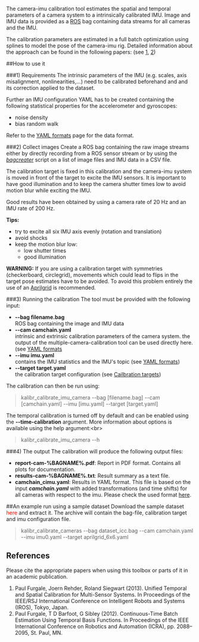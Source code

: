 The camera-imu calibration tool estimates the spatial and temporal parameters of a camera system to a intrinsically calibrated IMU. Image and IMU data is provided as a [ROS](https://www.ros.org) bag containing data streams for all cameras and the IMU. 

The calibration parameters are estimated in a full batch optimization using splines to model the pose of the camera-imu rig. Detailed information about the approach can be found in the following papers: (see [1](#paul1), [2](#paul2))

##How to use it

###1) Requirements
The intrinsic parameters of the IMU (e.g. scales, axis misalignment, nonlinearities,...) need to be calibrated beforehand and and its correction applied to the dataset.

Further an IMU configuration YAML has to be created containing the following statistical properties for the accelerometer and gyroscopes:

* noise density
* bias random walk

Refer to the [YAML formats](yaml-formats) page for the data format.

###2) Collect images
Create a ROS bag containing the raw image streams either by directly recording from a ROS sensor stream or by using the _[bagcreater](bag-format)_ script on a list of image files and IMU data in a CSV file.

The calibration target is fixed in this calibration and the camera-imu system is moved in front of the target to excite the IMU sensors. It is important to have good illumination and to keep the camera shutter times low to avoid motion blur while exciting the IMU.

Good results have been obtained by using a camera rate of 20 Hz and an IMU rate of 200 Hz. 

**Tips:**

* try to excite all six IMU axis evenly (rotation and translation)
* avoid shocks 
* keep the motion blur low:
    * low shutter times
    * good illumination 

**WARNING:**
If you are using a calibration target with symmetries (checkerboard, circlegrid), movements which could lead to flips in the target pose estimates have to be avoided. To avoid this problem entirely the use of an [Aprilgrid](calibration-targets) is recommended. 

###3) Running the calibration
The tool must be provided with the following input:

* **--bag filename.bag**<br>
    ROS bag containing the image and IMU data<br>
* **--cam camchain.yaml**<br>
    intrinsic and extrinsic calibration parameters of the camera system. the output of the multiple-camera-calibration tool can be used directly here. (see [YAML formats](yaml-formats)<br>
* **--imu imu.yaml**<br>
    contains the IMU statistics and the IMU's topic (see [YAML formats](yaml-formats))<br>
* **--target target.yaml**<br>
    the calibration target configuration (see [Cailbration targets](#calibration-target))

The calibration can then be run using:
> kalibr_calibrate_imu_camera --bag [filename.bag] --cam [camchain.yaml] --imu [imu.yaml] --target [target.yaml]

The temporal calibration is turned off by default and can be enabled using the **--time-calibration** argument. More information about options is available using the help argument:<br\>
> kalibr_calibrate_imu_camera --h


###4) The output
The calibration will produce the following output files:

* **report-cam-%BAGNAME%.pdf**: Report in PDF format. Contains all plots for documentation.
* **results-cam-%BAGNAME%.txt**: Result summary as a text file.
* **camchain_cimu.yaml**: Results in YAML format. This file is based on the input ***camchain.yaml*** with added transformations (and time shifts) for all cameras with respect to the imu. Please check the used format [here](yaml-formats).

##An example run using a sample dataset
Download the sample dataset <font color='red'>here</font> and extract it. The archive will contain the bag-file, calibration target and imu configuration file.

> kalibr_calibrate_cameras --bag dataset_icc.bag --cam camchain.yaml --imu imu0.yaml --target aprilgrid_6x6.yaml


## References
Please cite the appropriate papers when using this toolbox or parts of it in an academic publication.

1. <a name="paul1"></a>Paul Furgale, Joern Rehder, Roland Siegwart (2013). Unified Temporal and Spatial Calibration for Multi-Sensor Systems. In Proceedings of the IEEE/RSJ International Conference on Intelligent Robots and Systems (IROS), Tokyo, Japan.
1. <a name="paul2"></a>Paul Furgale, T D Barfoot, G Sibley (2012). Continuous-Time Batch Estimation Using Temporal Basis Functions. In Proceedings of the IEEE International Conference on Robotics and Automation (ICRA), pp. 2088–2095, St. Paul, MN.
